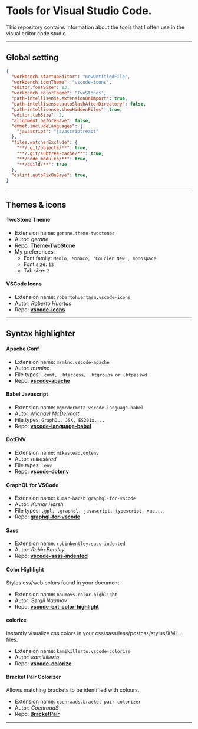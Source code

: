 # Tools for Visual Studio Code.

This repository contains information about the tools that I often use in the visual editor code studio.

---
## Global setting
```json
{
  "workbench.startupEditor": "newUntitledFile",
  "workbench.iconTheme": "vscode-icons",
  "editor.fontSize": 13,
  "workbench.colorTheme": "TwoStones",
  "path-intellisense.extensionOnImport": true,
  "path-intellisense.autoSlashAfterDirectory": false,
  "path-intellisense.showHiddenFiles": true,
  "editor.tabSize": 2,
  "alignment.beforeSave": false,
  "emmet.includeLanguages": {
    "javascript": "javascriptreact"
  },
  "files.watcherExclude": {
    "**/.git/objects/**": true,
    "**/.git/subtree-cache/**": true,
    "**/node_modules/**": true,
    "**/build/**": true
  },
  "eslint.autoFixOnSave": true,
}
```


---
## Themes & icons
#### TwoStone Theme
- Extension name: `gerane.theme-twostones`
- Autor: _gerane_
- Repo: **<a href="https://marketplace.visualstudio.com/items?itemName=gerane.Theme-TwoStones" target="_blank">Theme-TwoStone</a>**
- My preferences: 
  - Font family: `Menlo, Monaco, 'Courier New', monospace`
  - Font size: `13`
  - Tab size: `2`


#### VSCode Icons
  - Extension name: `robertohuertasm.vscode-icons`
  - Autor: _Roberto Huertas_
  - Repo: **<a href="https://github.com/vscode-icons/vscode-icons" target="_blank">vscode-icons</a>**


---
## Syntax highlighter
#### Apache Conf
  - Extension name: `mrmlnc.vscode-apache`
  - Autor: _mrmlnc_
  - File types: `.conf, .htaccess, .htgroups or .htpasswd`
  - Repo: **<a href="https://github.com/mrmlnc/vscode-apache" target="_blank">vscode-apache</a>**

#### Babel Javascript
  - Extension name: `mgmcdermott.vscode-language-babel`
  - Autor: _Michael McDermott_
  - File types: `GraphQL, JSX, ES201x,...`
  - Repo: **<a href="https://github.com/michaelgmcd/vscode-language-babel" target="_blank">vscode-language-babel</a>**

#### DotENV
  - Extension name: `mikestead.dotenv`
  - Autor: _mikestead_
  - File types: `.env`
  - Repo: **<a href="https://github.com/mikestead/vscode-dotenv" target="_blank">vscode-dotenv</a>**

#### GraphQL for VSCode
  - Extension name: `kumar-harsh.graphql-for-vscode`
  - Autor: _Kumar Harsh_
  - File types: `.gpl, .graphql, javascript, typescript, vue,...`
  - Repo: **<a href="https://github.com/kumarharsh/graphql-for-vscode" target="_blank">graphql-for-vscode</a>**

#### Sass
  - Extension name: `robinbentley.sass-indented`
  - Autor: _Robin Bentley_
  - Repo: **<a href="https://github.com/robinbentley/vscode-sass-indented" target="_blank">vscode-sass-indented</a>**

#### Color Highlight
Styles css/web colors found in your document.
  - Extension name: `naumovs.color-highlight`
  - Autor: _Sergii Naumov_
  - Repo: **<a href="https://github.com/sergiirocks/vscode-ext-color-highlight" target="_blank">vscode-ext-color-highlight</a>**

#### colorize
Instantly visualize css colors in your css/sass/less/postcss/stylus/XML... files.
  - Extension name: `kamikillerto.vscode-colorize`
  - Autor: _kamikillerto_
  - Repo: **<a href="https://github.com/kamikillerto/vscode-colorize" target="_blank">vscode-colorize</a>**

#### Bracket Pair Colorizer
Allows matching brackets to be identified with colours.
  - Extension name: `coenraads.bracket-pair-colorizer`
  - Autor: _CoenraadS_
  - Repo: **<a href="https://github.com/CoenraadS/BracketPair" target="_blank">BracketPair</a>**


---
## 